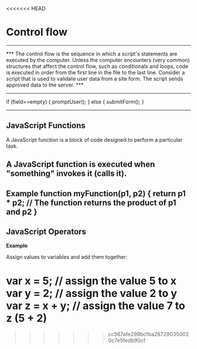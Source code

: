 <<<<<<< HEAD
# Control flow
------------------------
*** The control flow is the sequence in which a script's statements are executed by the computer.
Unless the computer encounters (very common) structures that affect the control flow, such as conditionals and loops, code is executed in order from the first line in the file to the last line.
Consider a script that is used to validate user data from a site form. The script sends approved data to the server. ***

------
if (field==empty) {
    promptUser();
} else {
    submitForm();
}


----------------------
## JavaScript Functions
A JavaScript function is a block of code designed to perform a particular task.

A JavaScript function is executed when "something" invokes it (calls it).
---
Example
function myFunction(p1, p2) {
  return p1 * p2;   // The function returns the product of p1 and p2
}
----
## JavaScript Operators

**Example**

Assign values to variables and add them together:

var x = 5;         // assign the value 5 to x
var y = 2;         // assign the value 2 to y
var z = x + y;     // assign the value 7 to z (5 + 2)
=======

>>>>>>> cc567afe299bcfba287290350020c7e5fedb90cf
